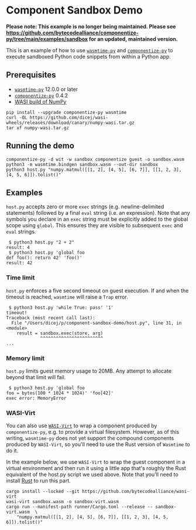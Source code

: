 # Component Sandbox Demo

**Please note: This example is no longer being maintained.  Please see
https://github.com/bytecodealliance/componentize-py/tree/main/examples/sandbox
for an updated, maintained version.**

This is an example of how to use
[`wasmtime-py`](https://github.com/bytecodealliance/wasmtime-py) and
[`componentize-py`](https://github.com/dicej/componentize-py) to execute
sandboxed Python code snippets from within a Python app.

## Prerequisites

* [`wasmtime-py`](https://github.com/bytecodealliance/wasmtime-py) 12.0.0 or later
* [`componentize-py`](https://github.com/dicej/componentize-py) 0.4.2
* [WASI build of NumPy](https://github.com/dicej/wasi-wheels/releases)

```
pip install --upgrade componentize-py wasmtime
curl -OL https://github.com/dicej/wasi-wheels/releases/download/canary/numpy-wasi.tar.gz
tar xf numpy-wasi.tar.gz
```

## Running the demo

```
componentize-py -d wit -w sandbox componentize guest -o sandbox.wasm
python3 -m wasmtime.bindgen sandbox.wasm --out-dir sandbox
python3 host.py "numpy.matmul([[1, 2], [4, 5], [6, 7]], [[1, 2, 3], [4, 5, 6]]).tolist()"
```

## Examples

`host.py` accepts zero or more `exec` strings (e.g. newline-delimited
statements) followed by a final `eval` string (i.e. an expression).  Note that
any symbols you declare in an `exec` string must be explicitly added to the
global scope using `global`.  This ensures they are visible to subsequent `exec`
and `eval` strings.

```shell-session
 $ python3 host.py "2 + 2"
result: 4
 $ python3 host.py 'global foo
def foo(): return 42' 'foo()'
result: 42
```

### Time limit

`host.py` enforces a five second timeout on guest execution.  If and when the
timeout is reached, `wasmtime` will raise a `Trap` error.

```shell-session
 $ python3 host.py 'while True: pass' '1'
timeout!
Traceback (most recent call last):
  File "/Users/dicej/p/component-sandbox-demo/host.py", line 31, in <module>
    result = sandbox.exec(store, arg)
             ^^^^^^^^^^^^^^^^^^^^^^^^
...
```

### Memory limit

`host.py` limits guest memory usage to 20MB.  Any attempt to allocate beyond
that limit will fail.

```shell-session
 $ python3 host.py 'global foo
foo = bytes(100 * 1024 * 1024)' 'foo[42]'
exec error: MemoryError
```

### WASI-Virt

You can also use [`WASI-Virt`](https://github.com/bytecodealliance/WASI-Virt) to
wrap a component produced by `componentize-py`, e.g. to provide a virtual
filesystem.  However, as of this writing, `wasmtime-py` does not yet support the
compound components produced by `WASI-Virt`, so you'll need to use the Rust
version of `Wasmtime` to do it.

In the example below, we use `WASI-Virt` to wrap the guest component in a
virtual environment and then run it using a little app that's roughly the Rust
equivalent of the host.py script we used above.  Note that you'll need to
install [Rust](https://rustup.rs) to run this part.

```
cargo install --locked --git https://github.com/bytecodealliance/wasi-virt
wasi-virt sandbox.wasm -o sandbox-virt.wasm
cargo run --manifest-path runner/Cargo.toml --release -- sandbox-virt.wasm  \
    "numpy.matmul([[1, 2], [4, 5], [6, 7]], [[1, 2, 3], [4, 5, 6]]).tolist()"
```
